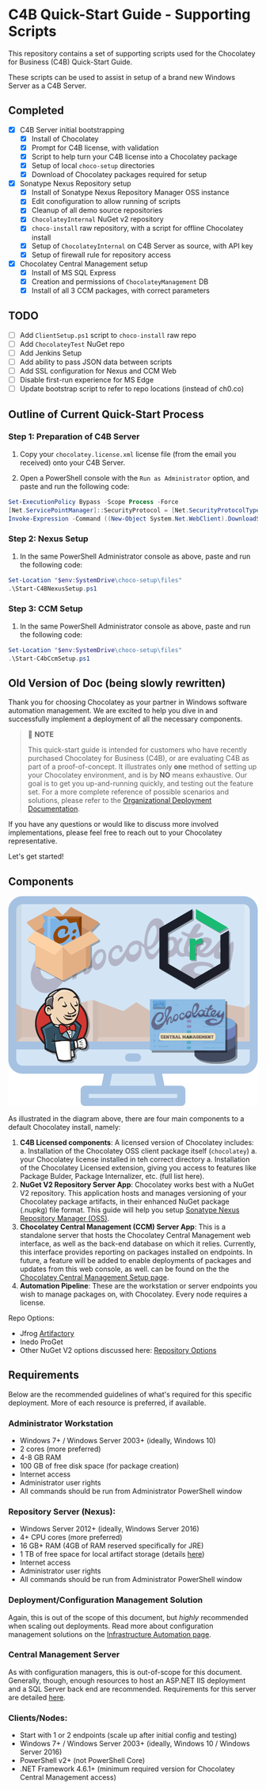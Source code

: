 # C4B Quick-Start Guide - Supporting Scripts

This repository contains a set of supporting scripts used for the Chocolatey for Business (C4B) Quick-Start Guide.

These scripts can be used to assist in setup of a brand new Windows Server as a C4B Server.

## Completed
- [X] C4B Server initial bootstrapping
    - [X] Install of Chocolatey
    - [X] Prompt for C4B license, with validation
    - [X] Script to help turn your C4B license into a Chocolatey package
    - [X] Setup of local `choco-setup` directories
    - [X] Download of Chocolatey packages required for setup
- [X] Sonatype Nexus Repository setup
    - [X] Install of Sonatype Nexus Repository Manager OSS instance
    - [X] Edit conofiguration to allow running of scripts
    - [X] Cleanup of all demo source repositories
    - [X] `ChocolateyInternal` NuGet v2 repository
    - [X] `choco-install` raw repository, with a script for offline Chocolatey install
    - [X] Setup of `ChocolateyInternal` on C4B Server as source, with API key
    - [X] Setup of firewall rule for repository access
- [X] Chocolatey Central Management setup
    - [X] Install of MS SQL Express
    - [X] Creation and permissions of `ChocolateyManagement` DB
    - [X] Install of all 3 CCM packages, with correct parameters

## TODO

- [ ] Add `ClientSetup.ps1` script to `choco-install` raw repo
- [ ] Add `ChocolateyTest` NuGet repo
- [ ] Add Jenkins Setup
- [ ] Add ability to pass JSON data between scripts
- [ ] Add SSL configuration for Nexus and CCM Web
- [ ] Disable first-run experience for MS Edge
- [ ] Update bootstrap script to refer to repo locations (instead of ch0.co)

## Outline of Current Quick-Start Process


### Step 1: Preparation of C4B Server

1. Copy your `chocolatey.license.xml` license file (from the email you received) onto your C4B Server.

1. Open a PowerShell console with the `Run as Administrator` option, and paste and run the following code:

```powershell
Set-ExecutionPolicy Bypass -Scope Process -Force
[Net.ServicePointManager]::SecurityProtocol = [Net.SecurityProtocolType]::tls12
Invoke-Expression -Command ((New-Object System.Net.WebClient).DownloadString('https://ch0.co/quickstart'))
```

### Step 2: Nexus Setup

1. In the same PowerShell Administrator console as above, paste and run the following code:

```powershell
Set-Location "$env:SystemDrive\choco-setup\files"
.\Start-C4BNexusSetup.ps1
```

### Step 3: CCM Setup

1. In the same PowerShell Administrator console as above, paste and run the following code:

```powershell
Set-Location "$env:SystemDrive\choco-setup\files"
.\Start-C4bCcmSetup.ps1
```

## Old Version of Doc (being slowly rewritten)

Thank you for choosing Chocolatey as your partner in Windows software automation management. We are excited to help you dive in and successfully implement a deployment of all the necessary components.

> :memo: **NOTE**
>
> This quick-start guide is intended for customers who have recently purchased Chocolatey for Business (C4B), or are evaluating C4B as part of a proof-of-concept.
> It illustrates only **one** method of setting up your Chocolatey environment, and is by **NO** means exhaustive.
> Our goal is to get you up-and-running quickly, and testing out the feature set.
> For a more complete reference of possible scenarios and solutions, please refer to the [Organizational Deployment Documentation](xref:organizational-deployment-guide).

If you have any questions or would like to discuss more involved implementations, please feel free to reach out to your Chocolatey representative.

Let's get started!

## Components

![Components ofa C4B Server](c4b-server.png)

As illustrated in the diagram above, there are four main components to a default Chocolatey install, namely:

1. **C4B Licensed components**: A licensed version of Chocolatey includes:
    a. Installation of the Chocolatey OSS client package itself (`chocolatey`)
    a. your Chocolatey license installed in teh correct directory
    a. Installation of the Chocolatey Licensed extension, giving you access to features like Package Bulder, Package Internalizer, etc. (full list here).
1. **NuGet V2 Repository Server App**: Chocolatey works best with a NuGet V2 repository. This application hosts and manages versioning of your Chocolatey package artifacts, in their enhanced NuGet package (.nupkg) file format. This guide will help you setup [Sonatype Nexus Repository Manager (OSS)](https://www.sonatype.com/nexus-repository-oss).
1. **Chocolatey Central Management (CCM) Server App**: This is a standalone server that hosts the Chocolatey Central Management web interface, as well as the back-end database on which it relies. Currently, this interface provides reporting on packages installed on endpoints. In future, a feature will be added to enable deployments of packages and updates from this web console, as well.  can be found on the the [Chocolatey Central Management Setup page](xref:ccm-setup).
1. **Automation Pipeline**: These are the workstation or server endpoints you wish to manage packages on, with Chocolatey. Every node requires a license.

Repo Options:
- Jfrog [Artifactory](https://jfrog.com/artifactory/)
- Inedo ProGet
- Other NuGet V2 options discussed here: [Repository Options](xref:host-packages)

## Requirements

Below are the recommended guidelines of what's required for this specific deployment. More of each resource is preferred, if available.

### Administrator Workstation

* Windows 7+ / Windows Server 2003+ (ideally, Windows 10)
* 2 cores (more preferred)
* 4-8 GB RAM
* 100 GB of free disk space (for package creation)
* Internet access
* Administrator user rights
* All commands should be run from Administrator PowerShell window

### Repository Server (Nexus):

* Windows Server 2012+ (ideally, Windows Server 2016)
* 4+ CPU cores (more preferred)
* 16 GB+ RAM (4GB of RAM reserved specifically for JRE)
* 1 TB of free space for local artifact storage (details [here](https://help.sonatype.com/repomanager3/installation/system-requirements))
* Internet access
* Administrator user rights
* All commands should be run from Administrator PowerShell window

### Deployment/Configuration Management Solution

Again, this is out of the scope of this document, but _highly_ recommended when scaling out deployments. Read more about configuration management solutions on the [Infrastructure Automation page](xref:integrations).

### Central Management Server

As with configuration managers, this is out-of-scope for this document. Generally, though, enough resources to host an ASP.NET IIS deployment and a SQL Server back end are recommended. Requirements for this server are detailed [here](xref:ccm#requirements).

### Clients/Nodes:

* Start with 1 or 2 endpoints (scale up after initial config and testing)
* Windows 7+ / Windows Server 2003+ (ideally, Windows 10 / Windows Server 2016)
* PowerShell v2+ (not PowerShell Core)
* .NET Framework 4.6.1+ (minimum required version for Chocolatey Central Management access)
